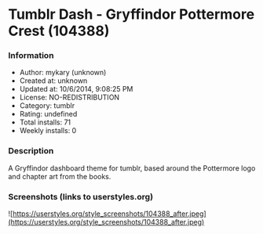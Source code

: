 # Tumblr Dash - Gryffindor Pottermore Crest (104388)

### Information
- Author: mykary (unknown)
- Created at: unknown
- Updated at: 10/6/2014, 9:08:25 PM
- License: NO-REDISTRIBUTION
- Category: tumblr
- Rating: undefined
- Total installs: 71
- Weekly installs: 0


### Description
A Gryffindor dashboard theme for tumblr, based around the Pottermore logo and chapter art from the books.


### Screenshots (links to userstyles.org)
![https://userstyles.org/style_screenshots/104388_after.jpeg](https://userstyles.org/style_screenshots/104388_after.jpeg)


